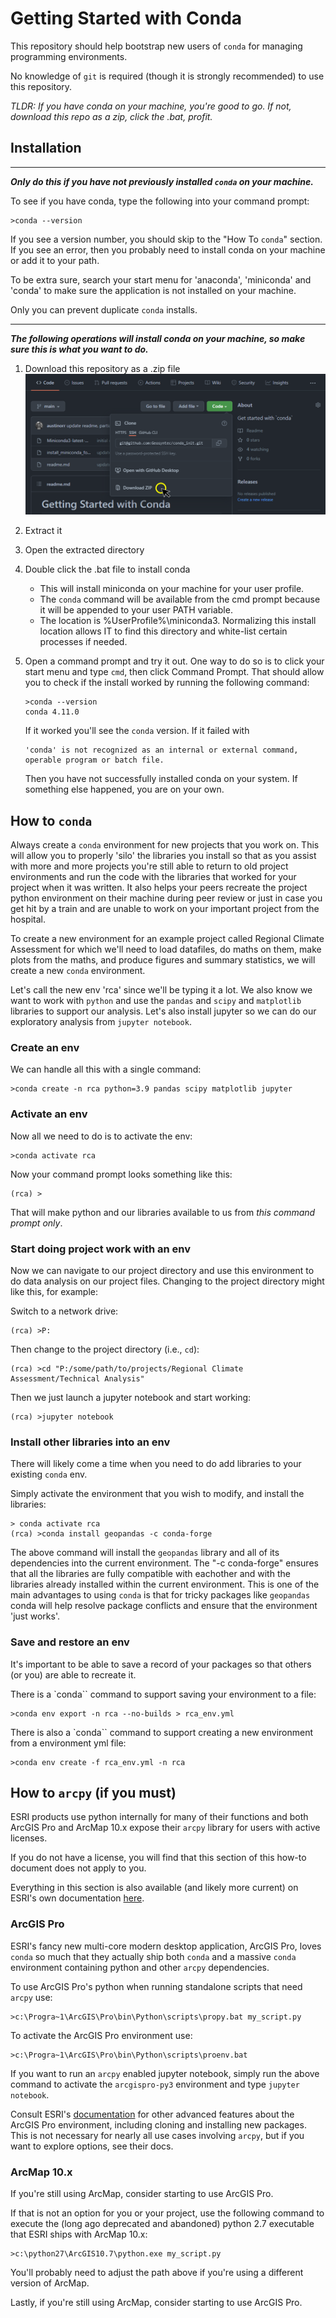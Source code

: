 # Getting Started with Conda
This repository should help bootstrap new users of `conda` for managing programming environments.

No knowledge of `git` is required (though it is strongly recommended) to use this repository. 

*TLDR: If you have conda on your machine, you're good to go. If not, download this repo as a zip, click the .bat, profit.*

## Installation

*********************
***Only do this if you have not previously installed `conda` on your machine.***

To see if you have conda, type the following into your command prompt:
```shell
>conda --version
```

If you see a version number, you should skip to the "How To `conda`" section.
If you see an error, then you probably need to install conda on your machine or add it to your path. 

To be extra sure, search your start menu for 'anaconda', 'miniconda' and 'conda' to make sure the application is not installed on your machine.

Only you can prevent duplicate `conda` installs.

*********************
***The following operations will install conda on your machine, so make sure this is what you want to do.***
1. Download this repository as a .zip file
    ![Download repo as zip.](img/download_zip_cursor.png)
2. Extract it
3. Open the extracted directory
4. Double click the .bat file to install conda
   - This will install miniconda on your machine for your user profile.
   - The `conda` command will be available from the cmd prompt because it will be appended to your user PATH variable.
   - The location is %UserProfile%\miniconda3.
     Normalizing this install location allows IT to find this directory and white-list certain processes if needed.
5. Open a command prompt and try it out.
    One way to do so is to click your start menu and type `cmd`, then click Command Prompt. 
    That should allow you to check if the install worked by running the following command:
   
    ```shell
    >conda --version
    conda 4.11.0
    ```
    If it worked you'll see the `conda` version. If it failed with
    ```shell
    'conda' is not recognized as an internal or external command, operable program or batch file.
    ``` 
    Then you have not successfully installed conda on your system.
    If something else happened, you are on your own.

## How to `conda`

Always create a `conda` environment for new projects that you work on. 
This will allow you to properly 'silo' the libraries you install so that as you assist with more and more projects you're still able to return to old project environments and run the code with the libraries that worked for your project when it was written. 
It also helps your peers recreate the project python environment on their machine during peer review or just in case you get hit by a train and are unable to work on your important project from the hospital.

To create a new environment for an example project called Regional Climate Assessment for which we'll need to load datafiles, do maths on them, make plots from the maths, and produce figures and summary statistics, we will create a new `conda` environment.

Let's call the new env 'rca' since we'll be typing it a lot. 
We also know we want to work with `python` and use the `pandas` and `scipy` and `matplotlib` libraries to support our analysis.
Let's also install jupyter so we can do our exploratory analysis from `jupyter notebook`.

### Create an env
We can handle all this with a single command:

```shell
>conda create -n rca python=3.9 pandas scipy matplotlib jupyter
```

### Activate an env
Now all we need to do is to activate the env:
```shell
>conda activate rca
```
Now your command prompt looks something like this:
```shell
(rca) >
```

That will make python and our libraries available to us from *this command prompt only*. 

### Start doing project work with an env
Now we can navigate to our project directory and use this environment to do data analysis on our project files.
Changing to the project directory might like this, for example:

Switch to a network drive:
```shell
(rca) >P:
```
Then change to the project directory (i.e., `cd`):
```shell
(rca) >cd "P:/some/path/to/projects/Regional Climate Assessment/Technical Analysis"
```

Then we just launch a jupyter notebook and start working:
```shell
(rca) >jupyter notebook
```

### Install other libraries into an env
There will likely come a time when you need to do add libraries to your existing `conda` env. 

Simply activate the environment that you wish to modify, and install the libraries:
```shell
> conda activate rca
(rca) >conda install geopandas -c conda-forge
```
The above command will install the `geopandas` library and all of its dependencies into the current environment.
The "-c conda-forge" ensures that all the libraries are fully compatible with eachother and with the libraries already installed within the current environment. 
This is one of the main advantages to using `conda` is that for tricky packages like `geopandas` conda will help resolve package conflicts and ensure that the environment 'just works'.

### Save and restore an env
It's important to be able to save a record of your packages so that others (or you) are able to recreate it.

There is a `conda`` command to support saving your environment to a file:
```shell
>conda env export -n rca --no-builds > rca_env.yml
```

There is also a `conda`` command to support creating a new environment from a environment yml file:
```shell
>conda env create -f rca_env.yml -n rca
```

## How to `arcpy` (if you must)

ESRI products use python internally for many of their functions and both ArcGIS Pro and ArcMap 10.x expose their `arcpy` library for users with active licenses.

If you do not have a license, you will find that this section of this how-to document does not apply to you.

Everything in this section is also available (and likely more current) on ESRI's own documentation [here](https://pro.arcgis.com/en/pro-app/latest/arcpy/get-started/using-conda-with-arcgis-pro.htm).

### ArcGIS Pro
ESRI's fancy new multi-core modern desktop application, ArcGIS Pro, loves `conda` so much that they actually ship both `conda` and a massive `conda` environment containing python and other `arcpy` dependencies. 

To use ArcGIS Pro's python when running standalone scripts that need `arcpy` use:
```shell
>c:\Progra~1\ArcGIS\Pro\bin\Python\scripts\propy.bat my_script.py
```

To activate the ArcGIS Pro environment use:
```shell
>c:\Progra~1\ArcGIS\Pro\bin\Python\scripts\proenv.bat
```

If you want to run an `arcpy` enabled jupyter notebook, simply run the above command to activate the `arcgispro-py3` environment and type `jupyter notebook`.

Consult ESRI's [documentation](https://pro.arcgis.com/en/pro-app/latest/arcpy/get-started/work-with-python-environments.htm) for other advanced features about the ArcGIS Pro environment, including cloning and installing new packages. 
This is not necessary for nearly all use cases involving `arcpy`, but if you want to explore options, see their docs.

### ArcMap 10.x
If you're still using ArcMap, consider starting to use ArcGIS Pro.

If that is not an option for you or your project, use the following command to execute the (long ago deprecated and abandoned) python 2.7 executable that ESRI ships with ArcMap 10.x:

```shell
>c:\python27\ArcGIS10.7\python.exe my_script.py
```
You'll probably need to adjust the path above if you're using a different version of ArcMap.

Lastly, if you're still using ArcMap, consider starting to use ArcGIS Pro.
